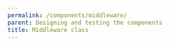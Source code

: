 ```yaml
---
permalink: /components/middleware/
parent: Designing and testing the components
title: Middleware class
---
```

